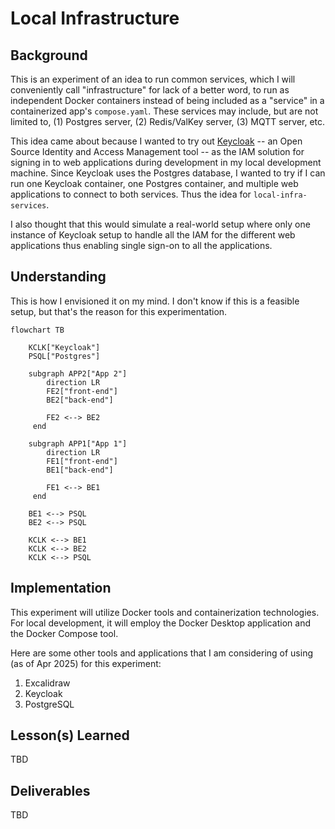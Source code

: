 # Local Infrastructure 

## Background

This is an experiment of an idea to run common services, which I will conveniently call "infrastructure" for lack of a better word, to run as independent Docker containers instead of being included as a "service" in a containerized app's `compose.yaml`. These services may include, but are not limited to, (1) Postgres server, (2) Redis/ValKey server, (3) MQTT server, etc.

This idea came about because I wanted to try out [Keycloak](https://www.keycloak.org/) -- an Open Source Identity and Access Management tool -- as the IAM solution for signing in to web applications during development in my local development machine. Since Keycloak uses the Postgres database, I wanted to try if I can run one Keycloak container, one Postgres container, and multiple web applications to connect to both services. Thus the idea for `local-infra-services`.

I also thought that this would simulate a real-world setup where only one instance of Keycloak setup to handle all the IAM for the different web applications thus enabling single sign-on to all the applications.

## Understanding

This is how I envisioned it on my mind. I don't know if this is a feasible setup, but that's the reason for this experimentation.

```mermaid
flowchart TB  

    KCLK["Keycloak"]
    PSQL["Postgres"]

    subgraph APP2["App 2"]
        direction LR
        FE2["front-end"]
        BE2["back-end"]
  
        FE2 <--> BE2
     end

    subgraph APP1["App 1"]
        direction LR
        FE1["front-end"]
        BE1["back-end"]
  
        FE1 <--> BE1
     end

    BE1 <--> PSQL
    BE2 <--> PSQL

    KCLK <--> BE1
    KCLK <--> BE2
    KCLK <--> PSQL
```

## Implementation

This experiment will utilize Docker tools and containerization technologies. For local development, it will employ the Docker Desktop application and the Docker Compose tool.

Here are some other tools and applications that I am considering of using (as of Apr 2025) for this experiment:

1. Excalidraw
2. Keycloak
3. PostgreSQL

## Lesson(s) Learned

TBD

## Deliverables

TBD
